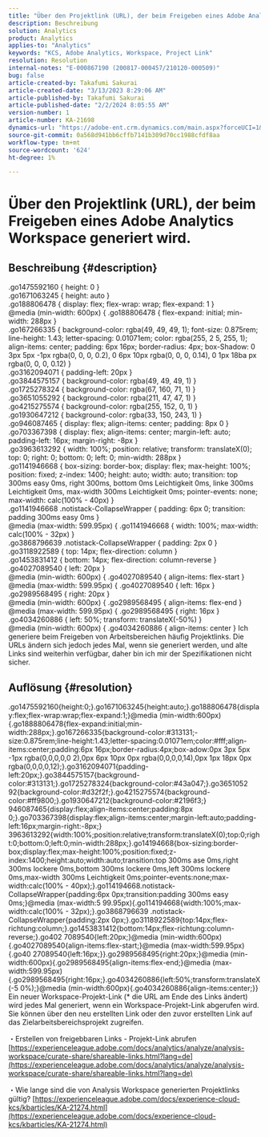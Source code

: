 ```yaml
---
title: "Über den Projektlink (URL), der beim Freigeben eines Adobe Analytics-Arbeitsbereichs generiert wurde."
description: Beschreibung
solution: Analytics
product: Analytics
applies-to: "Analytics"
keywords: "KCS, Adobe Analytics, Workspace, Project Link"
resolution: Resolution
internal-notes: "E-000867190 (200817-000457/210120-000509)"
bug: false
article-created-by: Takafumi Sakurai
article-created-date: "3/13/2023 8:29:06 AM"
article-published-by: Takafumi Sakurai
article-published-date: "2/2/2024 8:05:55 AM"
version-number: 1
article-number: KA-21698
dynamics-url: "https://adobe-ent.crm.dynamics.com/main.aspx?forceUCI=1&pagetype=entityrecord&etn=knowledgearticle&id=206da01a-79c1-ed11-83ff-6045bd006268"
source-git-commit: 0a568d941bb6cffb7141b309d70cc1988cfdf8aa
workflow-type: tm+mt
source-wordcount: '624'
ht-degree: 1%

---
```


# Über den Projektlink (URL), der beim Freigeben eines Adobe Analytics Workspace generiert wird.

## Beschreibung {#description}

.go1475592160 { height: 0 }<br>.go1671063245 { height: auto }<br>.go188806478 { display: flex; flex-wrap: wrap; flex-expand: 1 }<br>@media (min-width: 600px) { .go188806478 { flex-expand: initial; min-width: 288px }<br>.go167266335 { background-color: rgba(49, 49, 49, 1); font-size: 0.875rem; line-height: 1.43; letter-spacing: 0.01071em; color: rgba(255, 2 5, 255, 1); align-items: center; padding: 6px 16px; border-radius: 4px; box-Shadow: 0 3px 5px -1px rgba(0, 0, 0, 0.2), 0 6px 10px rgba(0, 0, 0, 0.14), 0 1px 18ba px rgba(0, 0, 0, 0.12) }<br>.go3162094071 { padding-left: 20px }<br>.go3844575157 { background-color: rgba(49, 49, 49, 1) }<br>.go1725278324 { background-color: rgba(67, 160, 71, 1) }<br>.go3651055292 { background-color: rgba(211, 47, 47, 1) }<br>.go4215275574 { background-color: rgba(255, 152, 0, 1) }<br>.go1930647212 { background-color: rgba(33, 150, 243, 1) }<br>.go946087465 { display: flex; align-items: center; padding: 8px 0 }<br>.go703367398 { display: flex; align-items: center; margin-left: auto; padding-left: 16px; margin-right: -8px }<br>.go3963613292 { width: 100%; position: relative; transform: translateX(0); top: 0; right: 0; bottom: 0; left: 0; min-width: 288px }<br>.go1141946668 { box-sizing: border-box; display: flex; max-height: 100%; position: fixed; z-index: 1400; height: auto; width: auto; transition: top 300ms easy 0ms, right 300ms, bottom 0ms Leichtigkeit 0ms, linke 300ms Leichtigkeit 0ms, max-width 300ms Leichtigkeit 0ms; pointer-events: none; max-width: calc(100% - 40px) }<br>.go1141946668 .notistack-CollapseWrapper { padding: 6px 0; transition: padding 300ms easy 0ms }<br>@media (max-width: 599.95px) { .go1141946668 { width: 100%; max-width: calc(100% - 32px) }<br>.go3868796639 .notistack-CollapseWrapper { padding: 2px 0 }<br>.go3118922589 { top: 14px; flex-direction: column }<br>.go1453831412 { bottom: 14px; flex-direction: column-reverse }<br>.go4027089540 { left: 20px }<br>@media (min-width: 600px) { .go4027089540 { align-items: flex-start }<br>@media (max-width: 599.95px) { .go4027089540 { left: 16px }<br>.go2989568495 { right: 20px }<br>@media (min-width: 600px) { .go2989568495 { align-items: flex-end }<br>@media (max-width: 599.95px) { .go2989568495 { right: 16px }<br>.go4034260886 { left: 50%; transform: translateX(-50%) }<br>@media (min-width: 600px) { .go4034260886 { align-items: center } Ich generiere beim Freigeben von Arbeitsbereichen häufig Projektlinks. Die URLs ändern sich jedoch jedes Mal, wenn sie generiert werden, und alte Links sind weiterhin verfügbar, daher bin ich mir der Spezifikationen nicht sicher.

## Auflösung {#resolution}

.go1475592160{height:0;}.go1671063245{height:auto;}.go188806478{display:flex;flex-wrap:wrap;flex-expand:1;}@media (min-width:600px){.go1888806478{flex-expand:initial;min-width:288px;}.go167266335{background-color:#313131;-size:0.875rem;line-height:1.43;letter-spacing:0.01071em;color:#fff;align-items:center;padding:6px 16px;border-radius:4px;box-adow:0px 3px 5px -1px rgba(0,0,0,0,0 2),0px 6px 10px 0px rgba(0,0,0,0,14),0px 1px 18px 0px rgba(0,0,0,0,12);}.go3162094071{padding-left:20px;}.go3844575157{background-color:#313131;}.go1725278324{background-color:#43a047;}.go3651052 92{background-color:#d32f2f;}.go4215275574{background-color:#ff9800;}.go1930647212{background-color:#2196f3;} 946087465{display:flex;align-items:center;padding:8px 0;}.go703367398{display:flex;align-items:center;margin-left:auto;padding-left:16px;margin-right:-8px;} 3963613292{width:100%;position:relative;transform:translateX(0);top:0;right:0;bottom:0;left:0;min-width:288px;}.go14194668{box-sizing:border-box;display:flex;max-height:100%;position:fixed;z-index:1400;height:auto;width:auto;transition:top 300ms ase 0ms,right 300ms lockere 0ms,bottom 300ms lockere 0ms,left 300ms lockere 0ms,max-width 300ms Leichtigkeit 0ms;pointer-events:none;max-width:calc(100% - 40px);}.go114194668.notistack-CollapseWrapper{padding:6px 0px;transition:padding 300ms easy 0ms;}@media (max-width:5 99.95px){.go114194668{width:100%;max-width:calc(100% - 32px);}.go3868796639 .notistack-CollapseWrapper{padding:2px 0px;}.go3118922589{top:14px;flex-richtung:column;}.go1453831412{bottom:14px;flex-richtung:column-reverse;}.go402 7089540{left:20px;}@media (min-width:600px){.go4027089540{align-items:flex-start;}@media (max-width:599.95px){.go40 27089540{left:16px;}}.go2989568495{right:20px;}@media (min-width:600px){.go2989568495{align-items:flex-end;}@media (max-width:599.95px){.go2989568495{right:16px;}.go4034260886{left:50%;transform:translateX(-5 0%);}@media (min-width:600px){.go4034260886{align-items:center;}} Ein neuer Workspace-Projekt-Link (\* die URL am Ende des Links ändert) wird jedes Mal generiert, wenn ein Workspace-Projekt-Link abgerufen wird. Sie können über den neu erstellten Link oder den zuvor erstellten Link auf das Zielarbeitsbereichsprojekt zugreifen.

・Erstellen von freigebbaren Links - Projekt-Link abrufen
[https://experienceleague.adobe.com/docs/analytics/analyze/analysis-workspace/curate-share/shareable-links.html?lang=de](https://experienceleague.adobe.com/docs/analytics/analyze/analysis-workspace/curate-share/shareable-links.html?lang=de)

・Wie lange sind die von Analysis Workspace generierten Projektlinks gültig?
[https://experienceleague.adobe.com/docs/experience-cloud-kcs/kbarticles/KA-21274.html](https://experienceleague.adobe.com/docs/experience-cloud-kcs/kbarticles/KA-21274.html)
